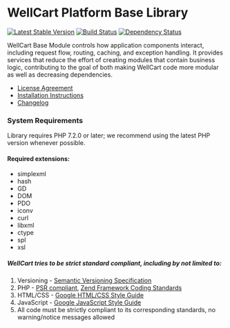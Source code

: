 WellCart Platform Base Library
==============================

[![Latest Stable Version](https://poser.pugx.org/wellcart/component-base/v/stable.png)](https://packagist.org/packages/wellcart/component-base)
[![Build Status](https://travis-ci.org/wellcart/component-base.svg)](https://travis-ci.org/wellcart/component-base)
[![Dependency Status](https://www.versioneye.com/php/wellcart:component-base/dev-master/badge.png)](https://www.versioneye.com/php/wellcart:component-base/dev-master)

WellCart Base Module controls how application components interact, including request flow,
routing, caching, and exception handling. It provides services that reduce the effort 
of creating modules that contain business logic, contributing to the goal of both making WellCart code more modular
as well as decreasing dependencies.

* [License Agreement](LICENSE.md)
* [Installation Instructions](docs/Module_Installation_Instructions.md)
* [Changelog](CHANGELOG.md)

### System Requirements

Library requires PHP 7.2.0 or later; we recommend using the
latest PHP version whenever possible.

#### Required extensions:

* simplexml
* hash
* GD
* DOM
* PDO
* iconv
* curl
* libxml
* ctype
* spl
* xsl

##### WellCart tries to be strict standard compliant, including by not limited to:

1. Versioning - [Semantic Versioning Specification](http://semver.org)
2. PHP - [PSR compliant](https://github.com/php-fig/fig-standards), [Zend Framework Coding Standards](http://framework.zend.com/manual/current/en/ref/coding.standard.html)
3. HTML/CSS - [Google HTML/CSS Style Guide](https://google.github.io/styleguide/htmlcssguide.xml)
4. JavaScript - [Google JavaScript Style Guide](https://google.github.io/styleguide/javascriptguide.xml)
5. All code must be strictly compliant to its corresponding standards, no warning/notice messages allowed